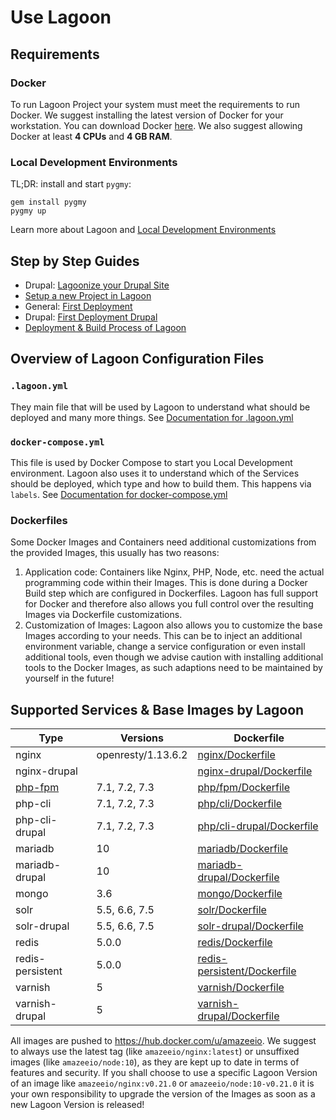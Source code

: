 # Use Lagoon

## Requirements

### Docker

To run Lagoon Project your system must meet the requirements to run Docker. We suggest installing the latest version of Docker for your workstation. You can download Docker [here](https://www.docker.com/get-docker). We also suggest allowing Docker at least **4 CPUs** and **4 GB RAM**.

### Local Development Environments

TL;DR: install and start `pygmy`:

    gem install pygmy
    pygmy up

Learn more about Lagoon and [Local Development Environments](local_development_environments.md)

## Step by Step Guides

- Drupal: [Lagoonize your Drupal Site](./drupal/lagoonize.md)
- [Setup a new Project in Lagoon](./setup_project.md)
- General: [First Deployment](./first_deployment.md)
- Drupal: [First Deployment Drupal](./drupal/first_deployment.md)
- [Deployment & Build Process of Lagoon](./build_deploy_process.md)

## Overview of Lagoon Configuration Files

### `.lagoon.yml`

They main file that will be used by Lagoon to understand what should be deployed and many more things. See [Documentation for .lagoon.yml](lagoon_yml.md)

### `docker-compose.yml`

This file is used by Docker Compose to start you Local Development environment. Lagoon also uses it to understand which of the Services should be deployed, which type and how to build them. This happens via `labels`. See [Documentation for docker-compose.yml](docker-compose_yml.md)

### Dockerfiles

Some Docker Images and Containers need additional customizations from the provided Images, this usually has two reasons:
1. Application code: Containers like Nginx, PHP, Node, etc. need the actual programming code within their Images. This is done during a Docker Build step which are configured in Dockerfiles. Lagoon has full support for Docker and therefore also allows you full control over the resulting Images via Dockerfile customizations.
2. Customization of Images: Lagoon also allows you to customize the base Images according to your needs. This can be to inject an additional environment variable, change a service configuration or even install additional tools, even though we advise caution with installing additional tools to the Docker Images, as such adaptions need to be maintained by yourself in the future!

## Supported Services & Base Images by Lagoon

| Type           | Versions           | Dockerfile                                                                                                   |
| ---------------| -------------------| -------------------------------------------------------------------------------------------------------------|
| nginx | openresty/1.13.6.2 | [nginx/Dockerfile](https://github.com/amazeeio/lagoon/blob/master/images/nginx/Dockerfile) |
| nginx-drupal | | [nginx-drupal/Dockerfile](https://github.com/amazeeio/lagoon/blob/master/images/nginx-drupal/Dockerfile) |
| [php-fpm](docker_images/php-fpm.md) | 7.1, 7.2, 7.3 | [php/fpm/Dockerfile](https://github.com/amazeeio/lagoon/blob/master/images/php/fpm/Dockerfile) |
| php-cli | 7.1, 7.2, 7.3 | [php/cli/Dockerfile](https://github.com/amazeeio/lagoon/blob/master/images/php/cli/Dockerfile) |
| php-cli-drupal | 7.1, 7.2, 7.3 | [php/cli-drupal/Dockerfile](https://github.com/amazeeio/lagoon/blob/master/images/php/cli-drupal/Dockerfile) |
| mariadb | 10 | [mariadb/Dockerfile](https://github.com/amazeeio/lagoon/blob/master/images/mariadb/Dockerfile) |
| mariadb-drupal | 10 | [mariadb-drupal/Dockerfile](https://github.com/amazeeio/lagoon/blob/master/images/mariadb-drupal/Dockerfile) |
| mongo | 3.6 | [mongo/Dockerfile](https://github.com/amazeeio/lagoon/blob/master/images/mongo/Dockerfile) |
| solr | 5.5, 6.6, 7.5 | [solr/Dockerfile](https://github.com/amazeeio/lagoon/blob/master/images/solr/Dockerfile) |
| solr-drupal | 5.5, 6.6, 7.5 | [solr-drupal/Dockerfile](https://github.com/amazeeio/lagoon/blob/master/images/solr-drupal/Dockerfile)|
| redis | 5.0.0 | [redis/Dockerfile](https://github.com/amazeeio/lagoon/blob/master/images/redis/Dockerfile) |
| redis-persistent | 5.0.0 | [redis-persistent/Dockerfile](https://github.com/amazeeio/lagoon/blob/master/images/redis-persistent/Dockerfile) |
| varnish | 5 | [varnish/Dockerfile](https://github.com/amazeeio/lagoon/blob/master/images/varnish/Dockerfile) |
| varnish-drupal | 5 | [varnish-drupal/Dockerfile](https://github.com/amazeeio/lagoon/blob/master/images/varnish-drupal/Dockerfile) |

All images are pushed to https://hub.docker.com/u/amazeeio.
We suggest to always use the latest tag (like `amazeeio/nginx:latest`) or unsuffixed images (like `amazeeio/node:10`), as they are kept up to date in terms of features and security. If you shall choose to use a specific Lagoon Version of an image like `amazeeio/nginx:v0.21.0` or `amazeeio/node:10-v0.21.0` it is your own responsibility to upgrade the version of the Images as soon as a new Lagoon Version is released!
